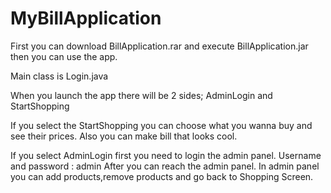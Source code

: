 # MyBillApplication
First you can download BillApplication.rar and execute BillApplication.jar then you can use the app.

Main class is Login.java

When you launch the app there will be 2 sides; AdminLogin and StartShopping

If you select the StartShopping you can choose what you wanna buy and see their prices. Also you can make bill that looks cool.

If you select AdminLogin first you need to login the admin panel. Username and password : admin After you can reach the admin panel. In admin panel you can add products,remove products and go back to Shopping Screen.
